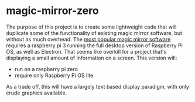 # magic-mirror-zero
The purpose of this project is to create some lightweight code that will duplicate some of the functionality of existing magic mirror software, but without as much overhead.
The [most popular magic mirror software](https://github.com/MichMich/MagicMirror) requires a raspberry pi 3 running the full desktop version of Raspberry Pi OS, as well as Electron. That seems like overkill for a project that's displaying a small amount of information on a screen. 
This version will:
- run on a raspberry pi zero
- require only Raspberry Pi OS lite

As a trade off, this will have a largely text based display paradigm, with only crude graphics available.  
